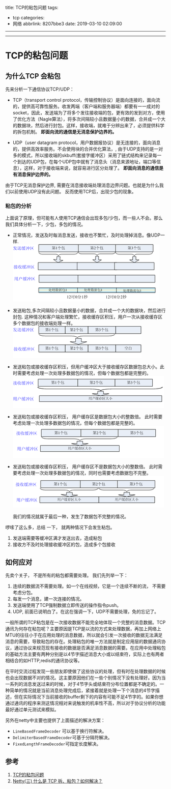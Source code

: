 title: TCP的粘包问题
tags:
  - tcp
categories:
  - 网络
abbrlink: 8207bbe3
date: 2019-03-10 02:09:00
---
---
# TCP的粘包问题

## 为什么TCP 会粘包


先来分析一下通信协议TCP/UDP：

- TCP（transport control protocol，传输控制协议）是面向连接的，面向流的，提供高可靠性服务。收发两端（客户端和服务器端）都要有一一成对的socket，因此，发送端为了将多个发往接收端的包，更有效的发到对方，使用了优化方法（Nagle算法），将多次间隔较小且数据量小的数据，合并成一个大的数据块，然后进行封包。这样，接收端，就难于分辨出来了，必须提供科学的拆包机制。 **即面向流的通信是无消息保护边界的。**

- UDP（user datagram protocol，用户数据报协议）是无连接的，面向消息的，提供高效率服务。不会使用块的合并优化算法，, 由于UDP支持的是一对多的模式，所以接收端的skbuff(套接字缓冲区）采用了链式结构来记录每一个到达的UDP包，在每个UDP包中就有了消息头（消息来源地址，端口等信息），这样，对于接收端来说，就容易进行区分处理了。 **即面向消息的通信是有消息保护边界的。**
<!-- more -->
由于TCP无消息保护边界, 需要在消息接收端处理消息边界问题。也就是为什么我们以前使用UDP没有此问题。 反而使用TCP后，出现少包的现象。

### 粘包的分析

上面说了原理，但可能有人使用TCP通信会出现多包/少包，而一些人不会。那么我们具体分析一下，少包，多包的情况。

- 正常情况，发送及时每消息发送，接收也不繁忙，及时处理掉消息。像UDP一样.
  ![upload successful](/images/pasted-186.png)
- 发送粘包,多次间隔较小且数据量小的数据，合并成一个大的数据块，然后进行封包. 这种情况和客户端处理繁忙，接收缓存区积压，用户一次从接收缓存区多个数据包的接收端处理一样。
  ![upload successful](/images/pasted-188.png)
- 发送粘包或接收缓存区积压，但用户缓冲区大于接收缓存区数据包总大小。此时需要考虑处理一次处理多数据包的情况，但每个数据包都是完整的。
  ![upload successful](/images/pasted-189.png)
- 发送粘包或接收缓存区积压， 用户缓存区是数据包大小的整数倍。 此时需要考虑处理一次处理多数据包的情况，但每个数据包都是完整的。
  ![upload successful](/images/pasted-190.png)
- 发送粘包或接收缓存区积压， 用户缓存区不是数据包大小的整数倍。 此时需要考虑处理一次处理多数据包的情况，同时也需要考虑数据包不完整。
  ![upload successful](/images/pasted-191.png)

  我们的情况就属于最后一种，发生了数据包不完整的情况。

啰嗦了这么多，总结 一下， 就两种情况下会发生粘包。

1. 发送端需要等缓冲区满才发送出去，造成粘包
2. 接收方不及时处理接收缓冲区的包，造成多个包接收

## 如何应对

先卖个关子， 不是所有的粘包都需要处理。 我们先列举一下：

1. 连续的数据流不需要处理。如一个在线视频，它是一个连续不断的流， 不需要考虑分包。
2. 每发一个消息，建一次连接的情况。
3. 发送端使用了TCP强制数据立即传送的操作指令push。
4. UDP, 前面已说明白了。在这在强调一下，UDP不需要处理，免的忘记了。

一般所谓的TCP粘包是在一次接收数据不能完全地体现一个完整的消息数据。TCP通讯为何存在粘包呢？主要原因是TCP是以流的方式来处理数据，再加上网络上MTU的往往小于在应用处理的消息数据，所以就会引发一次接收的数据无法满足消息的需要，导致粘包的存在。处理粘包的唯一方法就是制定应用层的数据通讯协议，通过协议来规范现有接收的数据是否满足消息数据的需要。在应用中处理粘包的基础方法主要有两种分别是以4节字描述消息大小或以结束符，实际上也有两者相结合的如HTTP,redis的通讯协议等。

在平时交流过程发现一些朋友即使做了这些协议的处理，但有时在处理数据的时候也会出现数据不对的情况。这主要原因他们在一些个别情况下没有处理好。因为当一系列的消息发送过来的时候，对于4节字头或结束符分布位置都是不确定的。一种简单的情况就是当前消息处理完成后，紧接着就是处理一下个消息的4节字描述，但在实际情况下当前接收的buffer剩下的内容有可能不足4节字的。如果你想通过通讯的程序来测这情况相对来说触发的机率性不高，所以对于协议分析的功能最好通过单元测试来模拟。

另外在netty中主要也提供了上面描述的解决方案：

- `LineBasedFrameDecoder` 可以基于换行符解决。
- `DelimiterBasedFrameDecoder`可基于分隔符解决。
- `FixedLengthFrameDecoder`可指定长度解决。

## 参考

1. [TCP的粘包问题](https://blog.csdn.net/zhang2531/article/details/52618804)
2. [Netty(三) 什么是 TCP 拆、粘包？如何解决？](https://juejin.im/post/5b67902f6fb9a04fc67c1a24)